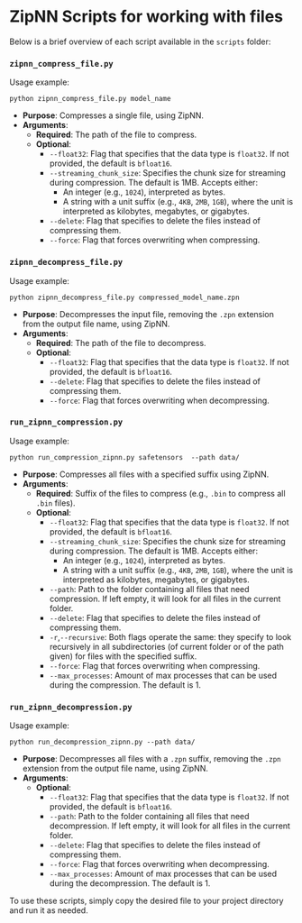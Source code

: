 # ZipNN Scripts for working with files

Below is a brief overview of each script available in the `scripts` folder:

### `zipnn_compress_file.py`

Usage example:
```
python zipnn_compress_file.py model_name
```
- **Purpose**: Compresses a single file, using ZipNN.
- **Arguments**:
  - **Required**: The path of the file to compress.
  - **Optional**:
    - `--float32`: Flag that specifies that the data type is `float32`. If not provided, the default is `bfloat16`.
    - `--streaming_chunk_size`: Specifies the chunk size for streaming during compression. The default is 1MB. Accepts either:
      - An integer (e.g., `1024`), interpreted as bytes.
      - A string with a unit suffix (e.g., `4KB`, `2MB`, `1GB`), where the unit is interpreted as kilobytes, megabytes, or gigabytes.
    - `--delete`: Flag that specifies to delete the files instead of compressing them.
    - `--force`: Flag that forces overwriting when compressing.
   
### `zipnn_decompress_file.py`

Usage example:
```
python zipnn_decompress_file.py compressed_model_name.zpn
```

- **Purpose**: Decompresses the input file, removing the `.zpn` extension from the output file name, using ZipNN.
- **Arguments**: 
  - **Required**: The path of the file to decompress.
  - **Optional**:
    - `--float32`: Flag that specifies that the data type is `float32`. If not provided, the default is `bfloat16`.
    - `--delete`: Flag that specifies to delete the files instead of compressing them.
    - `--force`: Flag that forces overwriting when decompressing.

### `run_zipnn_compression.py`

Usage example:
```
python run_compression_zipnn.py safetensors  --path data/
```

- **Purpose**: Compresses all files with a specified suffix using ZipNN.
- **Arguments**:
  - **Required**: Suffix of the files to compress (e.g., `.bin` to compress all `.bin` files).
  - **Optional**:
    - `--float32`: Flag that specifies that the data type is `float32`. If not provided, the default is `bfloat16`.
    - `--streaming_chunk_size`: Specifies the chunk size for streaming during compression. The default is 1MB. Accepts either:
      - An integer (e.g., `1024`), interpreted as bytes.
      - A string with a unit suffix (e.g., `4KB`, `2MB`, `1GB`), where the unit is interpreted as kilobytes, megabytes, or gigabytes.
    - `--path`: Path to the folder containing all files that need compression. If left empty, it will look for all files in the current folder.
    - `--delete`: Flag that specifies to delete the files instead of compressing them.
    - `-r`,`--recursive`: Both flags operate the same: they specify to look recursively in all subdirectories (of current folder or of the path given) for files with the specified suffix.
    - `--force`: Flag that forces overwriting when compressing.
    - `--max_processes`: Amount of max processes that can be used during the compression. The default is 1.

### `run_zipnn_decompression.py`

Usage example:
```
python run_decompression_zipnn.py --path data/
```

- **Purpose**: Decompresses all files with a `.zpn` suffix, removing the `.zpn` extension from the output file name, using ZipNN.
- **Arguments**: 
  - **Optional**:
    - `--float32`: Flag that specifies that the data type is `float32`. If not provided, the default is `bfloat16`.
    - `--path`: Path to the folder containing all files that need decompression. If left empty, it will look for all files in the current folder.
    - `--delete`: Flag that specifies to delete the files instead of compressing them.
    - `--force`: Flag that forces overwriting when decompressing.
    - `--max_processes`: Amount of max processes that can be used during the decompression. The default is 1.

To use these scripts, simply copy the desired file to your project directory and run it as needed.
